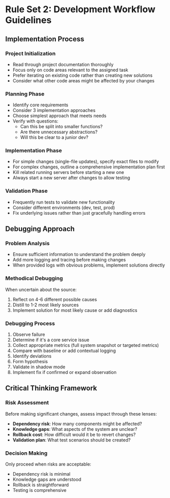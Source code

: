 # Rule Set 2: Development Workflow Guidelines

## Implementation Process

### Project Initialization
- Read through project documentation thoroughly
- Focus only on code areas relevant to the assigned task
- Prefer iterating on existing code rather than creating new solutions
- Consider what other code areas might be affected by your changes

### Planning Phase
- Identify core requirements
- Consider 3 implementation approaches
- Choose simplest approach that meets needs
- Verify with questions:
  - Can this be split into smaller functions?
  - Are there unnecessary abstractions?
  - Will this be clear to a junior dev?

### Implementation Phase
- For simple changes (single-file updates), specify exact files to modify
- For complex changes, outline a comprehensive implementation plan first
- Kill related running servers before starting a new one
- Always start a new server after changes to allow testing

### Validation Phase
- Frequently run tests to validate new functionality
- Consider different environments (dev, test, prod)
- Fix underlying issues rather than just gracefully handling errors

## Debugging Approach

### Problem Analysis
- Ensure sufficient information to understand the problem deeply
- Add more logging and tracing before making changes
- When provided logs with obvious problems, implement solutions directly

### Methodical Debugging
When uncertain about the source:
1. Reflect on 4-6 different possible causes
2. Distill to 1-2 most likely sources
3. Implement solution for most likely cause or add diagnostics

### Debugging Process
1. Observe failure
2. Determine if it's a core service issue
3. Collect appropriate metrics (full system snapshot or targeted metrics)
4. Compare with baseline or add contextual logging
5. Identify deviations
6. Form hypothesis
7. Validate in shadow mode
8. Implement fix if confirmed or expand observation

## Critical Thinking Framework

### Risk Assessment
Before making significant changes, assess impact through these lenses:
- **Dependency risk**: How many components might be affected?
- **Knowledge gaps**: What aspects of the system are unclear?
- **Rollback cost**: How difficult would it be to revert changes?
- **Validation plan**: What test scenarios should be created?

### Decision Making
Only proceed when risks are acceptable:
- Dependency risk is minimal
- Knowledge gaps are understood
- Rollback is straightforward
- Testing is comprehensive
